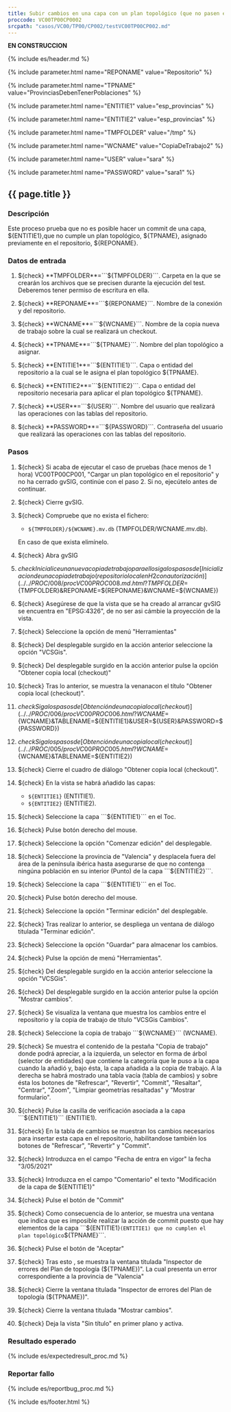 ```yaml
---
title: Subir cambios en una capa con un plan topológico (que no pasen el plan)
proccode: VC00TP00CP0002
srcpath: "casos/VC00/TP00/CP002/testVC00TP00CP002.md"
---
```


**EN CONSTRUCCION**

{% include es/header.md %}

{% include parameter.html name="REPONAME" value="Repositorio" %}

{% include parameter.html name="TPNAME" value="ProvinciasDebenTenerPoblaciones" %}

{% include parameter.html name="ENTITIE1" value="esp_provincias" %}

{% include parameter.html name="ENTITIE2" value="esp_provincias" %}

{% include parameter.html name="TMPFOLDER" value="/tmp" %}

{% include parameter.html name="WCNAME" value="CopiaDeTrabajo2" %}

{% include parameter.html name="USER" value="sara" %}

{% include parameter.html name="PASSWORD" value="sara1" %}


## {{ page.title }}

### Descripción

Este proceso prueba que no es posible hacer un commit de una capa, ${ENTITIE1},que no cumple un plan 
topológico, ${TPNAME}, asignado previamente en el repositorio, ${REPONAME}.

### Datos de entrada

1. ${check} **TMPFOLDER**=```${TMPFOLDER}```. Carpeta en la que se crearán los archivos que se precisen 
   durante la ejecución del test. Deberemos tener permiso de escritura en ella. 
   
2. ${check} **REPONAME**=```${REPONAME}```. Nombre de la conexión y del repositorio.

3. ${check} **WCNAME**=```${WCNAME}```. Nombre de la copia nueva de trabajo sobre la cual se realizará un checkout.

4. ${check} **TPNAME**=```${TPNAME}```. Nombre del plan topológico a asignar.

5. ${check} **ENTITIE1**=```${ENTITIE1}```. Capa o entidad del repositorio a la cual se le asigna el 
   plan topológico ${TPNAME}.

6. ${check} **ENTITIE2**=```${ENTITIE2}```. Capa o entidad del repositorio necesaria para 
    aplicar el plan topológico ${TPNAME}.

7. ${check} **USER**=```${USER}```. Nombre del usuario que realizará las operaciones con las tablas del repositorio.

8. ${check} **PASSWORD**=```${PASSWORD}```. Contraseña del usuario que realizará las operaciones con las 
   tablas del repositorio.


### Pasos

1. ${check} Si acaba de ejecutar el caso de pruebas (hace menos de 1 hora) VC00TP00CP001,
    "Cargar un plan topológico en el repositorio"
    y no ha cerrado gvSIG, continúe con el paso 2. Si no, ejecútelo antes de continuar.

2. ${check} Cierre gvSIG.

3. ${check} Compruebe que no exista el fichero:
   * ```${TMPFOLDER}/${WCNAME}.mv.db``` (TMPFOLDER/WCNAME.mv.db). 
   
   En caso de que exista elimínelo.

4. ${check} Abra gvSIG

5. ${check} Inicialice una nueva copia de trabajo para ello siga los pasos de 
   [Inicializacion de una copia de trabajo (repositorio local en H2 con autorización)](../../PROC/008/procVC00PROC008.md.html?TMPFOLDER=${TMPFOLDER}&REPONAME=${REPONAME}&WCNAME=${WCNAME})

6. ${check} Asegúrese de que la vista que se ha creado al arrancar gvSIG se encuentra en "EPSG:4326",
   de no ser asi cámbie la proyección de la vista.

7. ${check} Seleccione la opción de menú "Herramientas"

8. ${check} Del desplegable surgido en la acción anterior seleccione la opción "VCSGis".

9. ${check} Del desplegable surgido en la acción anterior pulse la opción "Obtener copia local (checkout)" 

10. ${check} Tras lo anterior, se muestra la venanacon el título "Obtener copia local (checkout)".

11. ${check} Siga los pasos de [Obtención de una copia local (checkout)](../../PROC/006/procVC00PROC006.html?WCNAME=${WCNAME}&TABLENAME=${ENTITIE1}&USER=${USER}&PASSWORD=${PASSWORD})

12. ${check} Siga los pasos de [Obtención de una copia local (checkout)](../../PROC/005/procVC00PROC005.html?WCNAME=${WCNAME}&TABLENAME=${ENTITIE2})

13. ${check} Cierre el cuadro de diálogo "Obtener copia local (checkout)".

14. ${check} En la vista se habrá añadido las capas: 
    * ```${ENTITIE1}``` (ENTITIE1).
    * ```${ENTITIE2}``` (ENTITIE2).

15. ${check} Seleccione la capa ```${ENTITIE1}``` en el Toc.

16. ${check} Pulse botón derecho del mouse.

17. ${check} Seleccione la opción "Comenzar edición" del desplegable.

18. ${check} Seleccione la provincia de "Valencia" y desplacela fuera del área de la península ibérica hasta
    asegurarse de que no contenga ningúna población en su interior (Punto) de la capa ```${ENTITIE2}```.

19. ${check} Seleccione la capa ```${ENTITIE1}``` en el Toc.

20. ${check} Pulse botón derecho del mouse.

21. ${check} Seleccione la opción "Terminar edición" del desplegable.

22. ${check} Tras realizar lo anterior, se despliega un ventana de diálogo titulada "Terminar edición".

23. ${check} Seleccione la opción "Guardar" para almacenar los cambios.

24. ${check} Pulse la opción de menú "Herramientas".

25. ${check} Del desplegable surgido en la acción anterior seleccione la opción "VCSGis".

26. ${check} Del desplegable surgido en la acción anterior pulse la opción "Mostrar cambios".

27. ${check} Se visualiza la ventana que muestra los cambios entre el repositorio y la copia de trabajo
   de título  "VCSGis Cambios".

28. ${check} Seleccione la copia de trabajo ```${WCNAME}``` (WCNAME).

29. ${check} Se muestra el contenido de la pestaña "Copia de trabajo" donde podrá apreciar,
    a la izquierda, un selector en forma de árbol (selector de entidades) que contiene la categoría que le 
    puso a la capa cuando la añadió y, bajo ésta, la capa añadida a la copia de trabajo.
    A la derecha se habrá mostrado una tabla vacía (tabla de cambios) y sobre ésta los botones de "Refrescar",
    "Revertir", "Commit", "Resaltar", "Centrar", "Zoom", "Limpiar geometrías resaltadas" y "Mostrar formulario".

30. ${check} Pulse la casilla de verificación asociada a la capa ```${ENTITIE1}``` (ENTITIE1).

31. ${check} En la tabla de cambios se muestran los cambios necesarios para insertar esta capa en el repositorio, 
    habilitandose también los botones de "Refrescar", "Revertir" y "Commit".

32. ${check} Introduzca en el campo "Fecha de entra en vigor" la fecha "3/05/2021"

33. ${check} Introduzca en el campo "Comentario" el texto "Modificación de la capa de ${ENTITIE1}"

34. ${check} Pulse el botón de "Commit"

35. ${check} Como consecuencia de lo anterior, se muestra una ventana que indica que es imposible realizar la 
    acción de commit puesto que hay elementos  de la capa ```${ENTITIE1}``` (ENTITIE1) que no cumplen el 
    plan topológico ```${TPNAME}```.
    
36. ${check} Pulse el botón de "Aceptar"

37. ${check} Tras esto , se muestra la ventana titulada "Inspector de errores del Plan de topología (${TPNAME})". 
    La cual presenta un error correspondiente a la provincia de "Valencia"
    
38. ${check} Cierre la ventana titulada "Inspector de errores del Plan de topología (${TPNAME})".

39. ${check} Cierre la ventana titulada "Mostrar cambios".

40. ${check} Deja la vista "Sin título" en primer plano y activa.
    
### Resultado esperado

{% include es/expectedresult_proc.md %}

### Reportar fallo

{% include es/reportbug_proc.md %}

{% include es/footer.html %}